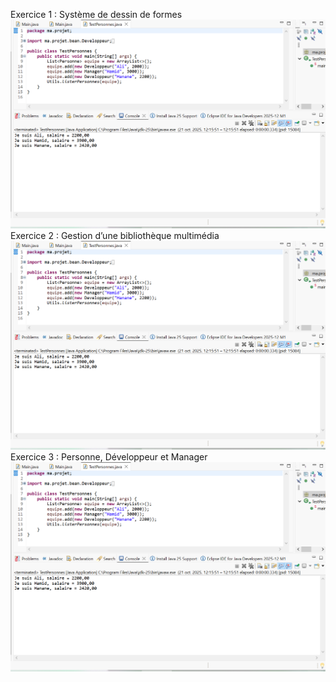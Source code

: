 Exercice 1 : Système de dessin de formes
![image alt](https://github.com/ASMALAOUY/tp6.java/blob/main/image.png?raw=true)
Exercice 2 : Gestion d’une bibliothèque multimédia
![image alt](https://raw.githubusercontent.com/ASMALAOUY/tp6.java/e8a4ead2d88001567d968d51078ee49b7411a676/image.png)
Exercice 3 : Personne, Développeur et Manager
![image alt](https://raw.githubusercontent.com/ASMALAOUY/tp6.java/75629989b077f84dc7c75bbe8d397fab3816a2ea/image.png)
